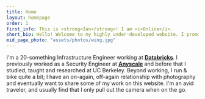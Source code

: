 ```yaml
---
title: Home
layout: homepage
order: 1
first_info: This is <strong>Ian</strong>! I am <i>Online</i>.
short_bio: Hello! Welcome to my highly under-developed website. I promised I would make this while I was studying abroad, but a case of travelling and exploring overtook me. I currently have an outdated <a href="https://sites.google.com/site/ianrodney/">Google Sites</a> and also a slightly less outdated <a href="https://www.flickr.com/photos/ijracesvt">flickr</a>, which is ALSO linked from my Google Sites.
mid_page_photo: "assets/photos/wing.jpg"
---
```


I'm a 20-something Infrastructure Engineer working at [**Databricks**](https://databricks.com/). I previously worked as a Security Engineer at [**Anyscale**](https://anyscale.com) and before that I studied, taught and researched at UC Berkeley. Beyond working, I run & bike quite a bit; I have an on-again, off-again relationship with photography and eventually want to share some of my work on this website. I'm an avid traveler, and usually find that I only pull out the camera when on the go.
